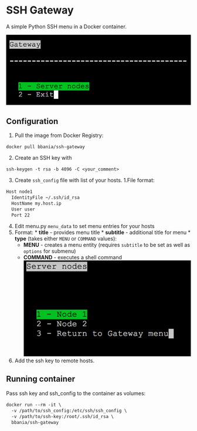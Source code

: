 # SSH Gateway

A simple Python SSH menu in a Docker container.

![alt Gateway Menu](screenshots/gateway.png "Gateway Menu")

## Configuration

1. Pull the image from Docker Registry:
```
docker pull bbania/ssh-gateway
```
2. Create an SSH key with
```
ssh-keygen -t rsa -b 4096 -C <your_comment>
```
3. Create `ssh_config` file with list of your hosts.
  1.File format:
```
Host node1
  IdentityFile ~/.ssh/id_rsa
  HostName my.host.ip
  User user
  Port 22
```
4. Edit menu.py `menu_data` to set menu entries for your hosts
  1. Format:
    * **title** - provides menu title
    * **subtitle** - additional title for menu
    * **type** (takes either `MENU` or `COMMAND` values):
      * **MENU** - creates a menu entity (requires `subtitle` to be set as well as `options` for submenu)
      * **COMMAND** - executes a shell command
![alt Gateway Submenu](screenshots/node_menu.png "Submenu")
5. Add the ssh key to remote hosts.

## Running container

Pass ssh key and ssh_config to the container as volumes:

```
docker run --rm -it \
  -v /path/to/ssh_config:/etc/ssh/ssh_config \
  -v /path/to/ssh-key:/root/.ssh/id_rsa \
  bbania/ssh-gateway
```

